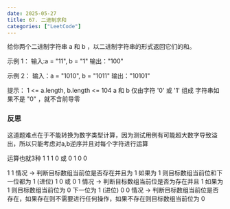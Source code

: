 ```yaml
---
date: 2025-05-27
title: 67. 二进制求和
categories: ["LeetCode"]
---
```


给你两个二进制字符串 a 和 b ，以二进制字符串的形式返回它们的和。

示例 1：
输入:a = "11", b = "1"
输出："100"

示例 2：
输入：a = "1010", b = "1011"
输出："10101"

提示：
1 <= a.length, b.length <= 104
a 和 b 仅由字符 '0' 或 '1' 组成
字符串如果不是 "0" ，就不含前导零

### 反思

这道题难点在于不能转换为数字类型计算，因为测试用例有可能超大数字导致溢出，所以只能考虑对a,b逆序并且对每个字符进行运算

运算也就3种
 1 1
 1 0 或 0 1
 0 0

 1 1 情况 -> 判断目标数组当前位是否存在并且为 1 如果为 1 则目标数组当前位和下一位都为 1 (进位)
 1 0 或 0 1 情况 -> 判断目标数组当前位是否为存在并且 1 如果为 1 则目标数组当前位为 0 下一位为 1 (进位)
 0 0 情况 -> 判断目标数组当前位是否存在，如果存在则不需要进行任何操作，如果不存在则目标数组当前位为 0
